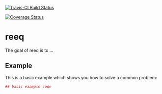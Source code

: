 <!-- README.md is generated from README.Rmd. Please edit the latter file -->
[![Travis-CI Build
Status](https://travis-ci.org/russHyde/reeq.svg?branch=master)](https://travis-ci.org/russHyde/reeq)

[![Coverage
Status](https://img.shields.io/codecov/c/github/russHyde/reeq/master.svg)](https://codecov.io/github/russHyde/reeq?branch=master)

reeq
====

The goal of reeq is to …

Example
-------

This is a basic example which shows you how to solve a common problem:

``` r
## basic example code
```
